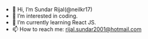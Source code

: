  - 👋 Hi, I’m Sundar Rijal(@neilkr17)
 - 👀 I’m interested in coding.
 - 🌱 I’m currently learning React JS.
 - 📫 How to reach me: rijal.sundar2001@hotmail.com

<!---
neilkr17/neilkr17 is a ✨ special ✨ repository because its `README.md` (this file) appears on your GitHub profile.
You can click the Preview link to take a look at your changes.
--->
